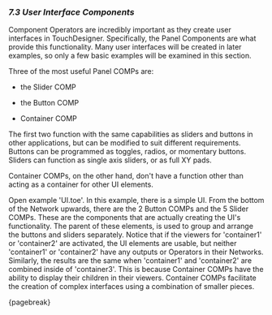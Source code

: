 
### *7.3 User Interface Components*

Component Operators are incredibly important as they create user interfaces in TouchDesigner. Specifically, the Panel Components are what provide this functionality. Many user interfaces will be created in later examples, so only a few basic examples will be examined in this section.

Three of the most useful Panel COMPs are:

* the Slider COMP

* the Button COMP

* Container COMP


The first two function with the same capabilities as sliders and buttons in other applications, but can be modified to suit different requirements. Buttons can be programmed as toggles, radios, or momentary buttons. Sliders can function as single axis sliders, or as full XY pads.

Container COMPs, on the other hand, don't have a function other than acting as a container for other UI elements.

Open example 'UI.toe'. In this example, there is a simple UI. From the bottom of the Network upwards, there are the 2 Button COMPs and the 5 Slider COMPs. These are the components that are actually creating the UI's functionality. The parent of these elements, is used to group and arrange the buttons and sliders separately. Notice that if the viewers for 'container1' or 'container2' are activated, the UI elements are usable, but neither 'container1' or 'container2' have any outputs or Operators in their Networks. Similarly, the results are the same when 'container1' and 'container2' are combined inside of 'container3'. This is because Container COMPs have the ability to display their children in their viewers. Container COMPs facilitate the creation of complex interfaces using a combination of smaller pieces.

{pagebreak}